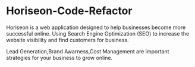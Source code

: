 # Horiseon-Code-Refactor

Horiseon is a web application designed to help businesses become more successful online. Using Search Engine Optimization (SEO) to increase the website visibility and find customers for business.



Lead Generation,Brand Awarness,Cost Management are important strategies for your business to grow online.


